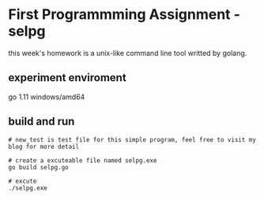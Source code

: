# First Programmming Assignment - selpg

this week's homework is a unix-like command line tool writted by golang.

## experiment enviroment

go 1.11 windows/amd64

## build and run

```shell 
# new_test is test file for this simple program, feel free to visit my blog for more detail 

# create a excuteable file named selpg.exe
go build selpg.go

# excute
./selpg.exe 

```
